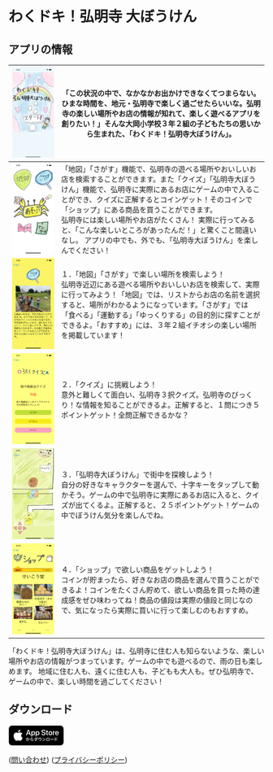 # わくドキ！弘明寺 大ぼうけん



## アプリの情報

| <img src="./screenshot/iPhone_65/iPhone_65_1.png" alt="スクリーンショット1"/> | 「この状況の中で、なかなかお出かけできなくてつまらない。ひまな時間を、地元・弘明寺で楽しく過ごせたらいいな。弘明寺の楽しい場所やお店の情報が知れて、楽しく遊べるアプリを創りたい！」そんな大岡小学校３年２組の子どもたちの思いから生まれた、「わくドキ！弘明寺大ぼうけん」。 |
| ------------------------------------------------------------ | ------------------------------------------------------------ |
| <img src="./screenshot/iPhone_65/iPhone_65_2.png" alt="スクリーンショット2" /> | 「地図」「さがす」機能で、弘明寺の遊べる場所やおいしいお店を検索することができます。また「クイズ」「弘明寺大ぼうけん」機能で、弘明寺に実際にあるお店にゲームの中で入ることができ、クイズに正解するとコインゲット！そのコインで「ショップ」にある商品を買うことができます。<br />弘明寺には楽しい場所やお店がたくさん！ 実際に行ってみると、「こんな楽しいところがあったんだ！」と驚くこと間違いなし。 アプリの中でも、外でも、「弘明寺大ぼうけん」を楽しんでください！ |
| <img src="./screenshot/iPhone_65/iPhone_65_3.png" alt="スクリーンショット3"/> | １．「地図」「さがす」で楽しい場所を検索しよう！<br/>弘明寺近辺にある遊べる場所やおいしいお店を検索して、実際に行ってみよう！「地図」では、リストからお店の名前を選択すると、場所がわかるようになっています。「さがす」では「食べる」「運動する」「ゆっくりする」の目的別に探すことができるよ。「おすすめ」には、３年２組イチオシの楽しい場所を掲載しています！ |
| <img src="./screenshot/iPhone_65/iPhone_65_4.png" alt="スクリーンショット4"/> | ２．「クイズ」に挑戦しよう！<br/>意外と難しくて面白い、弘明寺３択クイズ。弘明寺のびっくり！な情報を知ることができるよ。正解すると、１問につき５ポイントゲット！全問正解できるかな？ |
| <img src="./screenshot/iPhone_65/iPhone_65_5.png" alt="スクリーンショット5"/> | ３．「弘明寺大ぼうけん」で街中を探検しよう！<br/>自分の好きなキャラクターを選んで、十字キーをタップして動かそう。ゲームの中で弘明寺に実際にあるお店に入ると、クイズが出てくるよ。正解すると、２５ポイントゲット！ゲームの中でぼうけん気分を楽しんでね。 |
| <img src="./screenshot/iPhone_65/iPhone_65_6.png" alt="スクリーンショット6"/> | ４．「ショップ」で欲しい商品をゲットしよう！<br/>コインが貯まったら、好きなお店の商品を選んで買うことができるよ！コインをたくさん貯めて、欲しい商品を買った時の達成感をぜひ味わってね！商品の値段は実際の値段と同じなので、気になったら実際に買いに行って楽しむのもおすすめ。 |

「わくドキ！弘明寺大ぼうけん」は、弘明寺に住む人も知らないような、楽しい場所やお店の情報がつまっています。ゲームの中でも遊べるので、雨の日も楽しめます。
地域に住む人も、遠くに住む人も、子どもも大人も。ぜひ弘明寺で、ゲームの中で、楽しい時間を過ごしてください！



## ダウンロード

[<img src="App_Store_Badge_JP.png">](https://apps.apple.com/jp/app/%E3%82%8F%E3%81%8F%E3%83%89%E3%82%AD-%E5%BC%98%E6%98%8E%E5%AF%BA%E5%A4%A7%E3%81%BC%E3%81%86%E3%81%91%E3%82%93/id1600239578)



([問い合わせ](https://docs.google.com/forms/d/e/1FAIpQLSeiu8Bl6Soqe6fr4K_ziM3I1gQl3iPlRYWXBI9uunRrdxzRng/viewform?usp=sf_link)) ([プライバシーポリシー](PrivacyPolicy.md))

